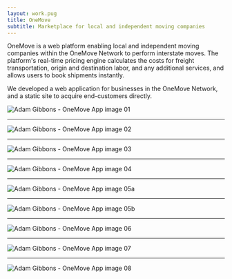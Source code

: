 ```yaml
---
layout: work.pug
title: OneMove
subtitle: Marketplace for local and independent moving companies
---
```


OneMove is a web platform enabling local and independent moving companies within the OneMove Network to perform interstate moves. The platform's real-time pricing engine calculates the costs for freight transportation, origin and destination labor, and any additional services, and allows users to book shipments instantly.

We developed a web application for businesses in the OneMove Network, and a static site to acquire end-customers directly.

![Adam Gibbons - OneMove App image 01 ](/images/work/onemove/onemove-app-01.jpg)

---

![Adam Gibbons - OneMove App image 02 ](/images/work/onemove/onemove-app-02.jpg)

---

![Adam Gibbons - OneMove App image 03 ](/images/work/onemove/onemove-app-03.jpg)

---

![Adam Gibbons - OneMove App image 04 ](/images/work/onemove/onemove-app-04.jpg)

---

![Adam Gibbons - OneMove App image 05a ](/images/work/onemove/onemove-app-05a.jpg)

---

![Adam Gibbons - OneMove App image 05b ](/images/work/onemove/onemove-app-05b.jpg)

---

![Adam Gibbons - OneMove App image 06 ](/images/work/onemove/onemove-app-06.jpg)

---

![Adam Gibbons - OneMove App image 07 ](/images/work/onemove/onemove-app-07.jpg)

---

![Adam Gibbons - OneMove App image 08 ](/images/work/onemove/onemove-app-08.jpg)
